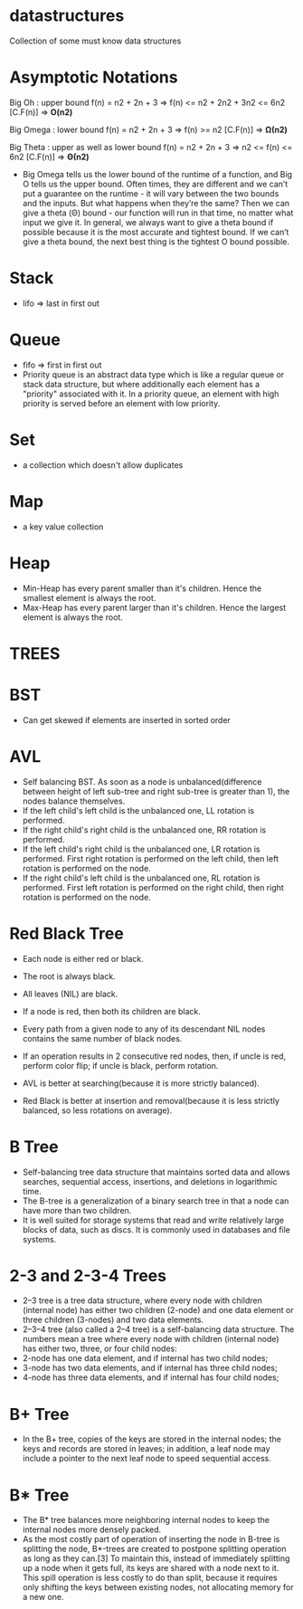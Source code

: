# datastructures
Collection of some must know data structures

# Asymptotic Notations

Big Oh : upper bound
f(n) = n2 + 2n + 3
=> f(n) <= n2 + 2n2 + 3n2 <= 6n2 [C.F(n)]
=> **O(n2)**

Big Omega : lower bound
f(n) = n2 + 2n + 3
=> f(n) >= n2 [C.F(n)]
=> **Ω(n2)**

Big Theta : upper as well as lower bound
f(n) = n2 + 2n + 3
=> n2 <= f(n) <= 6n2 [C.F(n)]
=> **Θ(n2)**

* Big Omega tells us the lower bound of the runtime of a function, and Big O tells us the upper bound. Often times, they are different and we can’t put a guarantee on the runtime - it will vary between the two bounds and the inputs. But what happens when they’re the same? Then we can give a theta (Θ) bound - our function will run in that time, no matter what input we give it. In general, we always want to give a theta bound if possible because it is the most accurate and tightest bound. If we can’t give a theta bound, the next best thing is the tightest O bound possible.

# Stack
* lifo => last in first out

# Queue
* fifo => first in first out
* Priority queue is an abstract data type which is like a regular queue or stack data structure, but where additionally each element has a "priority" associated with it. In a priority queue, an element with high priority is served before an element with low priority.

# Set
* a collection which doesn't allow duplicates 

# Map
* a key value collection

# Heap
* Min-Heap has every parent smaller than it's children. Hence the smallest element is always the root.
* Max-Heap has every parent larger than it's children. Hence the largest element is always the root.

# TREES

# BST
* Can get skewed if elements are inserted in sorted order

# AVL
* Self balancing BST. As soon as a node is unbalanced(difference between height of left sub-tree and right sub-tree is greater than 1), the nodes balance themselves.
* If the left child's left child is the unbalanced one, LL rotation is performed.
* If the right child's right child is the unbalanced one, RR rotation is performed.
* If the left child's right child is the unbalanced one, LR rotation is performed. First right rotation is performed on the left child, then left rotation is performed on the node.
* If the right child's left child is the unbalanced one, RL rotation is performed. First left rotation is performed on the right child, then right rotation is performed on the node.

# Red Black Tree
* Each node is either red or black.
* The root is always black.
* All leaves (NIL) are black.
* If a node is red, then both its children are black.
* Every path from a given node to any of its descendant NIL nodes contains the same number of black nodes.
* If an operation results in 2 consecutive red nodes, then, if uncle is red, perform color flip; if uncle is black, perform rotation.

* AVL is better at searching(because it is more strictly balanced).
* Red Black is better at insertion and removal(because it is less strictly balanced, so less rotations on average).

# B Tree
* Self-balancing tree data structure that maintains sorted data and allows searches, sequential access, insertions, and deletions in logarithmic time.
* The B-tree is a generalization of a binary search tree in that a node can have more than two children.
* It is well suited for storage systems that read and write relatively large blocks of data, such as discs. It is commonly used in databases and file systems.

# 2-3 and 2-3-4 Trees
* 2–3 tree is a tree data structure, where every node with children (internal node) has either two children (2-node) and one data element or three children (3-nodes) and two data elements.
* 2–3–4 tree (also called a 2–4 tree) is a self-balancing data structure. The numbers mean a tree where every node with children (internal node) has either two, three, or four child nodes:
* 2-node has one data element, and if internal has two child nodes;
* 3-node has two data elements, and if internal has three child nodes;
* 4-node has three data elements, and if internal has four child nodes;

# B+ Tree
* In the B+ tree, copies of the keys are stored in the internal nodes; the keys and records are stored in leaves; in addition, a leaf node may include a pointer to the next leaf node to speed sequential access.

# B* Tree
* The B* tree balances more neighboring internal nodes to keep the internal nodes more densely packed.
* As the most costly part of operation of inserting the node in B-tree is splitting the node, B*-trees are created to postpone splitting operation as long as they can.[3] To maintain this, instead of immediately splitting up a node when it gets full, its keys are shared with a node next to it. This spill operation is less costly to do than split, because it requires only shifting the keys between existing nodes, not allocating memory for a new one.

